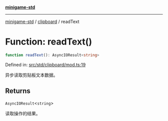 [**minigame-std**](../../../README.md)

***

[minigame-std](../../../README.md) / [clipboard](../README.md) / readText

# Function: readText()

```ts
function readText(): AsyncIOResult<string>
```

Defined in: [src/std/clipboard/mod.ts:19](https://github.com/JiangJie/minigame-std/blob/c702c23d8258d9dd96d873df515d0027c84fb302/src/std/clipboard/mod.ts#L19)

异步读取剪贴板文本数据。

## Returns

`AsyncIOResult`\<`string`\>

读取操作的结果。
